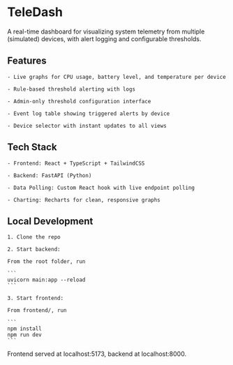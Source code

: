 # TeleDash

A real-time dashboard for visualizing system telemetry from multiple (simulated) devices, with alert logging and configurable thresholds.

## Features

    - Live graphs for CPU usage, battery level, and temperature per device

    - Rule-based threshold alerting with logs

    - Admin-only threshold configuration interface

    - Event log table showing triggered alerts by device

    - Device selector with instant updates to all views

## Tech Stack

    - Frontend: React + TypeScript + TailwindCSS

    - Backend: FastAPI (Python)

    - Data Polling: Custom React hook with live endpoint polling

    - Charting: Recharts for clean, responsive graphs

## Local Development

    1. Clone the repo

    2. Start backend: 
    
    From the root folder, run

    ```
    uvicorn main:app --reload
    ```

    3. Start frontend: 

    From frontend/, run

    ```
    npm install
    npm run dev
    ```

Frontend served at localhost:5173, backend at localhost:8000.
